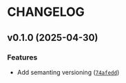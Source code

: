 # CHANGELOG


## v0.1.0 (2025-04-30)

### Features

- Add semanting versioning
  ([`74afedd`](https://github.com/aetherspritee/PyFracVAL/commit/74afedd44ced843eafb33e7d02d1dd495aff022a))
